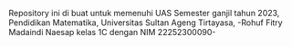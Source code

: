Repository ini di buat untuk memenuhi UAS Semester ganjil tahun 2023, Pendidikan Matematika, Universitas Sultan Ageng Tirtayasa, -Rohuf Fitry Madaindi Naesap kelas 1C dengan NIM 22252300090-
